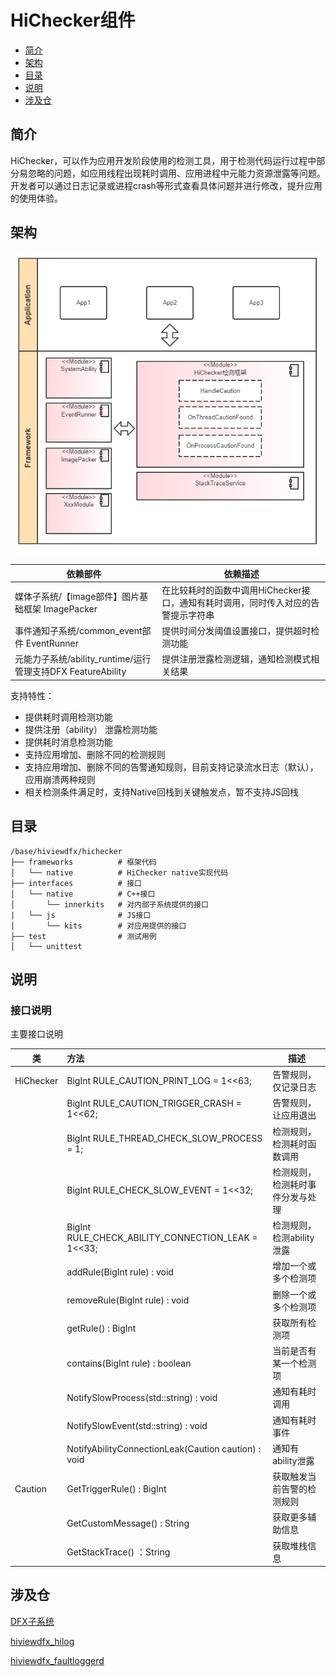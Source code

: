# HiChecker组件

-   [简介](#section11660541593)
-   [架构](#section161941989596)
-   [目录](#section14197309111)
-   [说明](#section1371113476307)
-   [涉及仓](#section1371113476310)

## 简介<a name="section11660541593"></a>

HiChecker，可以作为应用开发阶段使用的检测工具，用于检测代码运行过程中部分易忽略的问题，如应用线程出现耗时调用、应用进程中元能力资源泄露等问题。开发者可以通过日志记录或进程crash等形式查看具体问题并进行修改，提升应用的使用体验。

## 架构<a name="section161941989596"></a>

 <img src="./figures/HiChecker架构图.png" style="zoom:100%;" />

| 依赖部件                                                    | 依赖描述                                                     |
| ----------------------------------------------------------- | ------------------------------------------------------------ |
| 媒体子系统/【image部件】图片基础框架 ImagePacker            | 在比较耗时的函数中调用HiChecker接口，通知有耗时调用，同时传入对应的告警提示字符串 |
| 事件通知子系统/common_event部件 EventRunner                 | 提供时间分发阈值设置接口，提供超时检测功能                   |
| 元能力子系统/ability_runtime/运行管理支持DFX FeatureAbility | 提供注册泄露检测逻辑，通知检测模式相关结果                   |

支持特性：

- 提供耗时调用检测功能
- 提供注册（ability） 泄露检测功能
- 提供耗时消息检测功能
- 支持应用增加、删除不同的检测规则
- 支持应用增加、删除不同的告警通知规则，目前支持记录流水日志（默认），应用崩溃两种规则
- 相关检测条件满足时，支持Native回栈到关键触发点，暂不支持JS回栈

## 目录<a name="section14197309111"></a>

```
/base/hiviewdfx/hichecker
├── frameworks          # 框架代码
│   └── native          # HiChecker native实现代码
├── interfaces          # 接口
│   └── native          # C++接口
│       └── innerkits   # 对内部子系统提供的接口
|   └── js              # JS接口
│       └── kits        # 对应用提供的接口
├── test                # 测试用例
│   └── unittest            
```



## 说明<a name="section1371113476307"></a>
### 接口说明

主要接口说明

| 类        | 方法                                                | 描述                             |
| --------- | :-------------------------------------------------- | -------------------------------- |
| HiChecker | BigInt RULE_CAUTION_PRINT_LOG = 1<<63;              | 告警规则，仅记录日志             |
|           | BigInt RULE_CAUTION_TRIGGER_CRASH = 1<<62;          | 告警规则，让应用退出             |
|           | BigInt RULE_THREAD_CHECK_SLOW_PROCESS = 1;          | 检测规则，检测耗时函数调用       |
|           | BigInt RULE_CHECK_SLOW_EVENT = 1<<32;               | 检测规则，检测耗时事件分发与处理 |
|           | BigInt RULE_CHECK_ABILITY_CONNECTION_LEAK = 1<<33;  | 检测规则，检测ability泄露        |
|           | addRule(BigInt rule) : void                         | 增加一个或多个检测项             |
|           | removeRule(BigInt rule) : void                      | 删除一个或多个检测项             |
|           | getRule() : BigInt                                  | 获取所有检测项                   |
|           | contains(BigInt rule) : boolean                     | 当前是否有某一个检测项           |
|           | NotifySlowProcess(std::string) : void               | 通知有耗时调用                   |
|           | NotifySlowEvent(std::string) : void                 | 通知有耗时事件                   |
|           | NotifyAbilityConnectionLeak(Caution caution) : void | 通知有ability泄露                |
| Caution   | GetTriggerRule() : BigInt                           | 获取触发当前告警的检测规则       |
|           | GetCustomMessage() : String                         | 获取更多辅助信息                 |
|           | GetStackTrace() ：String                            | 获取堆栈信息                     |

## 涉及仓<a name="section1371113476310"></a>

[DFX子系统](https://gitee.com/openharmony/docs/blob/master/zh-cn/readme/DFX子系统.md)

[hiviewdfx_hilog](https://gitee.com/openharmony/hiviewdfx_hilog/blob/master/README_zh.md)

[hiviewdfx_faultloggerd](https://gitee.com/openharmony/hiviewdfx_faultloggerd/blob/master/README_zh.md)
